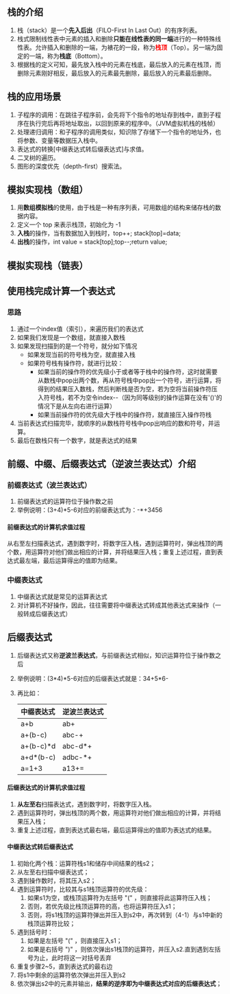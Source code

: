 
## 栈的介绍
1. 栈（stack）是一个**先入后出**（FILO-First In Last Out）的有序列表。
2. 栈式限制线性表中元素的插入和删除**只能在线性表的同一端**进行的一种特殊线性表。允许插入和删除的一端，为裱花的一段，称为<font color="red">**栈顶**</font>（Top）。另一端为固定的一端，称为**栈底**（Bottom）。
3. 根据栈的定义可知，最先放入栈中的元素在栈底，最后放入的元素在栈顶，而删除元素刚好相反，最后放入的元素最先删除，最后放入的元素最后删除。

## 栈的应用场景
1. 子程序的调用：在跳往子程序前，会先将下个指令的地址存到栈中，直到子程序在执行完后再将地址取出，以回到原来的程序中。（JVM虚拟机栈的栈帧）
2. 处理递归调用：和子程序的调用类似，知识除了存储下一个指令的地址外，也将参数、变量等数据压入栈中。
3. 表达式的转换\[中缀表达式转后缀表达式\]与求值。
4. 二叉树的遍历。
5. 图形的深度优先（depth-first）搜索法。

## 模拟实现栈（数组）
1. 用**数组模拟栈**的使用，由于栈是一种有序列表，可用数组的结构来储存栈的数据内容。
2. 定义一个 top 来表示栈顶，初始化为 -1
3. **入栈**的操作，当有数据加入到栈时，top++; stack\[top\]=data;
4. **出栈**的操作，int value = stack\[top\];top--;return value;

## 模拟实现栈（链表）


## 使用栈完成计算一个表达式
### 思路
1. 通过一个index值（索引），来遍历我们的表达式
2. 如果我们发现是一个数组，就直接入数栈
3. 如果发现扫描到的是一个符号，就分如下情况
    - 如果发现当前的符号栈为空，就直接入栈
    - 如果符号栈有操作符，就进行比较：
        - 如果当前的操作符的优先级小于或者等于栈中的操作符，这时就需要从数栈中pop出两个数，再从符号栈中pop出一个符号，进行运算，将得到的结果压入数栈，然后判断栈是否为空，若为空将当前操作符压入符号栈，若不为空令index--（因为同等级别的操作运算在没有'()'的情况下是从左向右进行运算）
        - 如果当前操作符的优先级大于栈中的操作符，就直接压入操作符栈
4. 当前表达式扫描完毕，就顺序的从数栈符号栈中pop出响应的数和符号，并运算。
5. 最后在数栈只有一个数字，就是表达式的结果

## 前缀、中缀、后缀表达式（逆波兰表达式）介绍
### 前缀表达式（波兰表达式）
1. 前缀表达式的运算符位于操作数之前
2. 举例说明：(3+4)\*5-6对应的前缀表达式为：-\*+3456
#### 前缀表达式的计算机求值过程
从右至左扫描表达式，遇到数字时，将数字压入栈，遇到运算符时，弹出栈顶的两个数，用运算符对他们做出相应的计算，并将结果压入栈；重复上述过程，直到表达式最左端，最后运算得出的值即为结果。

### 中缀表达式
1. 中缀表达式就是常见的运算表达式
2. 对计算机不好操作，因此，往往需要将中缀表达式转成其他表达式来操作（一般转成后缀表达式）

## 后缀表达式
1. 后缀表达式又称**逆波兰表达式**，与前缀表达式相似，知识运算符位于操作数之后
2. 举例说明：(3*4)\*5-6对应的后缀表达式就是：34+5\*6-
3. 再比如：

    |中缀表达式   |逆波兰表达式   |
    |:---|:---|
    |a+b   |ab+   |
    |a+(b-c)   |abc-+   |
    |a+(b-c)\*d   |abc-d\*+   |
    |a+d*(b-c)   |adbc-*+   |
    |a=1+3   |a13+=   |

#### 后缀表达式的计算机求值过程
1. **从左至右**扫描表达式，遇到数字时，将数字压入栈。
2. 遇到运算符时，弹出栈顶的两个数，用运算符对他们做出相应的计算，并将结果压入栈；
3. 重复上述过程，直到表达式最右端，最后运算得出的值即为表达式的结果。

#### 中缀表达式转后缀表达式
1. 初始化两个栈：运算符栈s1和储存中间结果的栈s2；
2. 从左至右扫描中缀表达式；
3. 遇到操作数时，将其压入s2；
4. 遇到运算符时，比较其与s1栈顶运算符的优先级：
   1. 如果s1为空，或栈顶运算符为左括号 "(" ，则直接将此运算符压入栈；
   2. 否则，若优先级比栈顶运算符的高，也将运算符压入s1；
   3. 否则，将s1栈顶的运算符弹出并压入到s2中，再次转到（4-1）与s1中新的栈顶运算符比较；
5. 遇到括号时：
   1. 如果是左括号 "(" ，则直接压入s1；
   2. 如果是右括号 ")" ，则依次弹出s1栈顶的运算符，并压入s2.直到遇到左括号为止，此时将这一对括号丢弃
6. 重复步骤2~5，直到表达式的最右边
7. 将s1中剩余的运算符依次弹出并压入到s2
8. 依次弹出s2中的元素并输出，**结果的逆序即为中缀表达式对应的后缀表达式**；

